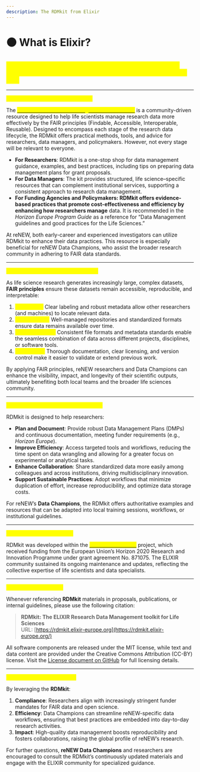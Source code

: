 ```yaml
---
description: The RDMkit from Elixir
---
```


# 🟠 What is Elixir?

&#x9;			&#x9;

### <mark style="color:yellow;">**ELIXIR Research Data Management Kit (RDMkit) for reNEW**</mark> <mark style="color:yellow;">**Guidance on applying FAIR principles to life science research data**</mark>

***

<mark style="color:yellow;">**Overview: Who Is the RDMkit For?**</mark>

The [<mark style="color:yellow;">ELIXIR Research Data Management Kit (RDMkit)</mark>](https://rdmkit.elixir-europe.org/index) is a community-driven resource designed to help life scientists manage research data more effectively by the FAIR principles (Findable, Accessible, Interoperable, Reusable). Designed to encompass each stage of the research data lifecycle, the RDMkit offers practical methods, tools, and advice for researchers, data managers, and policymakers. However, not every stage will be relevant to everyone.

* **For Researchers**: RDMkit is a one-stop shop for data management guidance, examples, and best practices, including tips on preparing data management plans for grant proposals.
* **For Data Managers**: The kit provides structured, life science–specific resources that can complement institutional services, supporting a consistent approach to research data management.
* **For Funding Agencies and Policymakers: RDMkit offers evidence-based practices that promote cost-effectiveness and efficiency by enhancing how researchers manage** data. It is recommended in the _Horizon Europe Program Guide_ as a reference for “Data Management guidelines and good practices for the Life Sciences.”

At reNEW, both early-career and experienced investigators can utilize RDMkit to enhance their data practices. This resource is especially beneficial for reNEW Data Champions, who assist the broader research community in adhering to FAIR data standards.

***

<mark style="color:yellow;">Why Are the FAIR Principles Needed?</mark>

As life science research generates increasingly large, complex datasets, **FAIR principles** ensure these datasets remain accessible, reproducible, and interpretable:

1. <mark style="color:yellow;">**Findability**</mark><mark style="color:yellow;">:</mark> Clear labeling and robust metadata allow other researchers (and machines) to locate relevant data.
2. <mark style="color:yellow;">**Accessibility**</mark><mark style="color:yellow;">:</mark> Well-managed repositories and standardized formats ensure data remains available over time.
3. <mark style="color:yellow;">**Interoperability**</mark><mark style="color:yellow;">:</mark> Consistent file formats and metadata standards enable the seamless combination of data across different projects, disciplines, or software tools.
4. <mark style="color:yellow;">**Reusability**</mark><mark style="color:yellow;">:</mark> Thorough documentation, clear licensing, and version control make it easier to validate or extend previous work.

By applying FAIR principles, reNEW researchers and Data Champions can enhance the visibility, impact, and longevity of their scientific outputs, ultimately benefiting both local teams and the broader life sciences community.

***

<mark style="color:yellow;">What Does the RDMkit Aim to Achieve?</mark>

RDMkit is designed to help researchers:

* **Plan and Document**: Provide robust Data Management Plans (DMPs) and continuous documentation, meeting funder requirements (e.g., _Horizon Europe_).
* **Improve Efficiency**: Access targeted tools and workflows, reducing the time spent on data wrangling and allowing for a greater focus on experimental or analytical tasks.
* **Enhance Collaboration**: Share standardized data more easily among colleagues and across institutions, driving multidisciplinary innovation.
* **Support Sustainable Practices**: Adopt workflows that minimize duplication of effort, increase reproducibility, and optimize data storage costs.

For reNEW’s **Data Champions**, the RDMkit offers authoritative examples and resources that can be adapted into local training sessions, workflows, or institutional guidelines.

***

<mark style="color:yellow;">Funding Acknowledgement</mark>

RDMkit was developed within the [<mark style="color:yellow;">ELIXIR-CONVERGE</mark>](https://elixir-europe.org/about-us/how-funded/eu-projects/elixir-converge) project, which received funding from the European Union’s Horizon 2020 Research and Innovation Programme under grant agreement No. 871075. The ELIXIR community sustained its ongoing maintenance and updates, reflecting the collective expertise of life scientists and data specialists.

***

<mark style="color:yellow;">How to Cite the RDMkit</mark>

Whenever referencing **RDMkit** materials in proposals, publications, or internal guidelines, please use the following citation:

> **RDMkit: The ELIXIR Research Data Management toolkit for Life Sciences**\
> URL: [https://rdmkit.elixir-europe.org](https://rdmkit.elixir-europe.org/)

All software components are released under the MIT license, while text and data content are provided under the Creative Commons Attribution (CC-BY) license. Visit the [License document on GitHub](https://github.com/ELIXIR-Belgium/rdmkit) for full licensing details.

***

<mark style="color:yellow;">Why This Matters for reNEW</mark>

By leveraging the **RDMkit**:

1. **Compliance**: Researchers align with increasingly stringent funder mandates for FAIR data and open science.
2. **Efficiency**: Data Champions can streamline reNEW-specific data workflows, ensuring that best practices are embedded into day-to-day research activities.
3. **Impact**: High-quality data management boosts reproducibility and fosters collaborations, raising the global profile of reNEW’s research.

For further questions, **reNEW Data Champions** and researchers are encouraged to consult the RDMkit’s continuously updated materials and engage with the ELIXIR community for specialized guidance.
